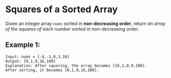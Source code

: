 # Squares of a Sorted Array

Given an integer array `nums` sorted in **non-decreasing order**, return _an array of the squares of each number sorted in non-decreasing order_.

## Example 1:
```
Input: nums = [-4,-1,0,3,10]
Output: [0,1,9,16,100]
Explanation: After squaring, the array becomes [16,1,0,9,100].
After sorting, it becomes [0,1,9,16,100].
```
